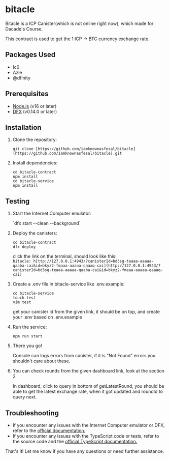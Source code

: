# bitacle

Bitacle is a ICP Canister(which is not online right now), which made for Dacade's Course.

This contract is used to get the 1 ICP -&gt; BTC currency exchange rate.

## Packages Used

- Ic0
- Azle
- @dfinity

## **Prerequisites**

- [Node.js](https://nodejs.org/en) (v16 or later)
- [DFX](https://internetcomputer.org/docs/current/references/cli-reference/dfx-parent) (v0.14.0 or later)

## **Installation**

1. Clone the repository:

   `git clone [https://github.com/iamknownasfesal/bitacle](https://github.com/Iamknownasfesal/bitacle).git`

2. Install dependencies:

   ```
   cd bitacle-contract
   npm install
   cd bitacle-service
   npm install
   ```

## **Testing**

1. Start the Internet Computer emulator:

   \`dfx start --clean --background\`

2. Deploy the canisters:

   ```
   cd bitacle-contract
   dfx deploy
   ```

   click the link on the terminal, should look like this:\
   `bitacle: h[ttp://127.0.0.1:4943/?canisterId=bd3sg-teaaa-aaaaa-qaaba-cai&id=bkyz2-fmaaa-aaaaa-qaaaq-cai](http://127.0.0.1:4943/?canisterId=bd3sg-teaaa-aaaaa-qaaba-cai&id=bkyz2-fmaaa-aaaaa-qaaaq-cai)`

3. Create a .env file in bitacle-service like .env.example:

   ```
   cd bitacle-service
   touch test
   vim test
   ```

   get your canister id from the given link, it should be on top, and create your .env based on .env.example

4. Run the service:

   `npm run start`

5. There you go!

   Console can logs errors from canister, if it is "Not Found" errors you shouldn't care about these.

6. You can check rounds from the given dashboard link, look at the section 2

   In dashboard, click to query in bottom of getLatestRound, you should be able to get the latest exchange rate, when it got updated and roundId to query next.

## **Troubleshooting**

- If you encounter any issues with the Internet Computer emulator or DFX, refer to the [official documentation.](https://internetcomputer.org/docs/current/references/cli-reference/dfx-parent)
- If you encounter any issues with the TypeScript code or tests, refer to the source code and the [official TypeScript documentation.](https://www.typescriptlang.org/)

That's it! Let me know if you have any questions or need further assistance.
